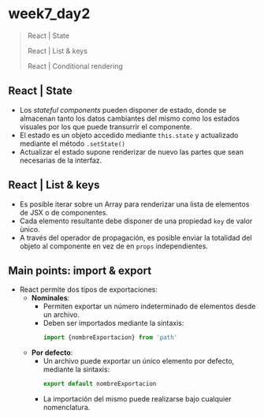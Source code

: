 # week7_day2
> React | State
>
> React | List & keys
> 
> React | Conditional rendering

## React | State
- Los *stateful components* pueden disponer de estado, donde se almacenan tanto los datos cambiantes del mismo como los estados visuales por los que puede transurrir el componente.
- El estado es un objeto accedido mediante `this.state` y actualizado mediante el método `.setState()`
- Actualizar el estado supone renderizar de nuevo las partes que sean necesarias de la interfaz.

## React | List & keys
- Es posible iterar sobre un Array para renderizar una lista de elementos de JSX o de componentes.
- Cada elemento resultante debe disponer de una propiedad `key` de valor ùnico.
- A través del operador de propagación, es posible enviar la totalidad del objeto al componente en vez de en `props` independientes.

## Main points: import & export
- React permite dos tipos de exportaciones:
  - **Nominales**:
    - Permiten exportar un número indeterminado de elementos desde un archivo.
    - Deben ser importados mediante la sintaxis:
      ````javascript
      import {nombreExportacion} from 'path'
      ````
  - **Por defecto**:
    - Un archivo puede exportar un único elemento por defecto, mediante la sintaxis:
      ````javascript
      export default nombreExportacion
      ````
    - La importación del mismo puede realizarse bajo cualquier nomenclatura.
